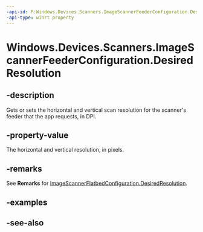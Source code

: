 ```yaml
---
-api-id: P:Windows.Devices.Scanners.ImageScannerFeederConfiguration.DesiredResolution
-api-type: winrt property
---
```


<!-- Property syntax
public Windows.Devices.Scanners.ImageScannerResolution DesiredResolution { get;  set; }
-->

# Windows.Devices.Scanners.ImageScannerFeederConfiguration.DesiredResolution

## -description
Gets or sets the horizontal and vertical scan resolution for the scanner's feeder that the app requests, in DPI.

## -property-value
The horizontal and vertical resolution, in pixels.

## -remarks
See **Remarks** for [ImageScannerFlatbedConfiguration.DesiredResolution](imagescannerflatbedconfiguration_desiredresolution.md).

## -examples

## -see-also
